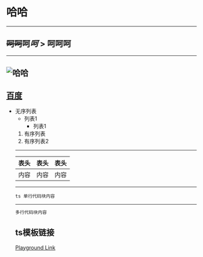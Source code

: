 # **哈哈**
-------
## ~~呵呵~~呵*呵* > 呵呵呵
---
![哈哈](https://www.baidu.com/img/flexible/logo/pc/result.png "标题")
---
[百度](https://www.baidu.com)
---
+ 无序列表
   + 列表1
      + 列表1
   1. 有序列表
   2. 有序列表2
   ---
   表头|表头|表头
   -|-:|:-
   内容|内容|内容|
   ---
   `ts
   单行代码块内容
   `
   *********
   ```js
   多行代码块内容
   ```
   ## ts模板链接 
   [Playground Link](https://www.typescriptlang.org/zh/play?#code/KYOwrgtgBAIglgJ2AYzgFwPYgN4CgoFQCqADgLwCMADFQDT6EwYDuIZATDfYVADLAAzNJQCsdBgQBKcAOYALNLgC+uXMiwBnNFAAmiFGjhYAXPCSpMbMynRYAdE1arQkWPoua8PUmQDkYEl9uRhY2Xx1QoIk+QWFfABtYqJ5peTiEWQVfZWdwaABhDHiMBABBL0JJYB1gggAheLBgPwAjRuBslVwXAqKSuoqCAHoAKjHxicnoqBGoBqbW9uSeWaqdadnACnVAIH1AEPNAaPVALPNAPjlAWjlAGH-AB1NAHgUj48BToM3AGm9AADlAKjkNqEB75UBTuUBYOUAFK6AaVjALhK13OgDIVQCYSlBAKfRNzugFH9QDeGaDrhshjl1CANEVgHZijIABSFYplACUak0eIJGGJpP65KAA)

